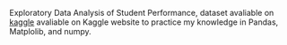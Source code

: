 Exploratory Data Analysis of Student Performance, dataset avaliable on [kaggle](https://www.kaggle.com/datasets/rabieelkharoua/students-performance-dataset?resource=download) avaliable on Kaggle website to practice my knowledge in Pandas, Matplolib, and numpy.
